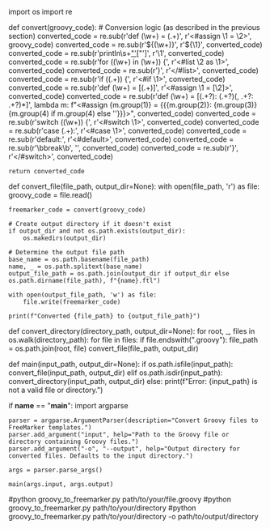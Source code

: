 import os
import re

def convert(groovy_code):
    # Conversion logic (as described in the previous section)
    converted_code = re.sub(r'def (\w+) = (.+)', r'<#assign \1 = \2>', groovy_code)
    converted_code = re.sub(r'\$\{(\w+)\}', r'${\1}', converted_code)
    converted_code = re.sub(r'println\s+["\'](.+?)["\']', r'\1', converted_code)
    converted_code = re.sub(r'for \((\w+) in (\w+)\) \{', r'<#list \2 as \1>', converted_code)
    converted_code = re.sub(r'\}', r'</#list>', converted_code)
    converted_code = re.sub(r'if \((.+)\) \{', r'<#if \1>', converted_code)
    converted_code = re.sub(r'def (\w+) = \[(.+)\]', r'<#assign \1 = [\2]>', converted_code)
    converted_code = re.sub(r'def (\w+) = \[(.+?): (.+?)(, .+?: .+?)*\]', 
                            lambda m: f"<#assign {m.group(1)} = {{{m.group(2)}: {m.group(3)}{m.group(4) if m.group(4) else ''}}}>", 
                            converted_code)
    converted_code = re.sub(r'switch \((\w+)\) \{', r'<#switch \1>', converted_code)
    converted_code = re.sub(r'case (.+):', r'<#case \1>', converted_code)
    converted_code = re.sub(r'default:', r'<#default>', converted_code)
    converted_code = re.sub(r'\bbreak\b', '', converted_code)
    converted_code = re.sub(r'\}', r'</#switch>', converted_code)

    return converted_code

def convert_file(file_path, output_dir=None):
    with open(file_path, 'r') as file:
        groovy_code = file.read()
    
    freemarker_code = convert(groovy_code)
    
    # Create output directory if it doesn't exist
    if output_dir and not os.path.exists(output_dir):
        os.makedirs(output_dir)
    
    # Determine the output file path
    base_name = os.path.basename(file_path)
    name, _ = os.path.splitext(base_name)
    output_file_path = os.path.join(output_dir if output_dir else os.path.dirname(file_path), f"{name}.ftl")
    
    with open(output_file_path, 'w') as file:
        file.write(freemarker_code)
    
    print(f"Converted {file_path} to {output_file_path}")

def convert_directory(directory_path, output_dir=None):
    for root, _, files in os.walk(directory_path):
        for file in files:
            if file.endswith(".groovy"):
                file_path = os.path.join(root, file)
                convert_file(file_path, output_dir)

def main(input_path, output_dir=None):
    if os.path.isfile(input_path):
        convert_file(input_path, output_dir)
    elif os.path.isdir(input_path):
        convert_directory(input_path, output_dir)
    else:
        print(f"Error: {input_path} is not a valid file or directory.")

if __name__ == "__main__":
    import argparse

    parser = argparse.ArgumentParser(description="Convert Groovy files to FreeMarker templates.")
    parser.add_argument("input", help="Path to the Groovy file or directory containing Groovy files.")
    parser.add_argument("-o", "--output", help="Output directory for converted files. Defaults to the input directory.")
    
    args = parser.parse_args()
    
    main(args.input, args.output)


#python groovy_to_freemarker.py path/to/your/file.groovy
#python groovy_to_freemarker.py path/to/your/directory
#python groovy_to_freemarker.py path/to/your/directory -o path/to/output/directory

    
